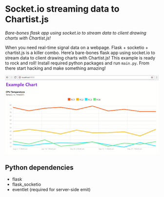 # Socket.io streaming data to Chartist.js

*Bare-bones flask app using socket.io to stream data to client drawing charts with Chartist.js!*

When you need real-time signal data on a webpage. Flask + socketio + chartist.js is a killer combo. Here’a bare-bones flask app using socket.io to stream data to client drawing charts with Chartist.js! This example is ready to rock and roll! Install required python packages and run `main.py`. From there start hacking and make something amazing!

![screenshot](screenshot.gif)

## Python dependencies
* flask 
* flask_socketio
* eventlet (required for server-side emit)
